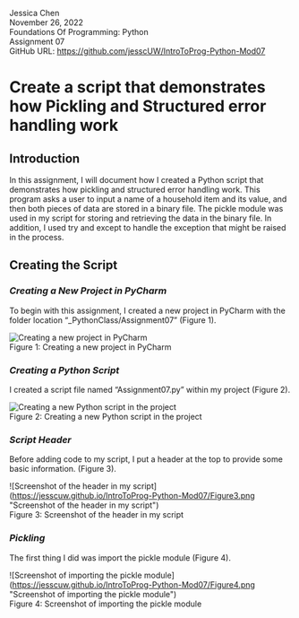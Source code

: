 Jessica Chen  
November 26, 2022  
Foundations Of Programming: Python   
Assignment 07  
GitHub URL: https://github.com/jesscUW/IntroToProg-Python-Mod07  
  
# **Create a script that demonstrates how Pickling and Structured error handling work**  
  
## **Introduction**  
In this assignment, I will document how I created a Python script that demonstrates how pickling and structured error handling work. This program asks a user to input a name of a household item and its value, and then both pieces of data are stored in a binary file. The pickle module was used in my script for storing and retrieving the data in the binary file. In addition, I used try and except to handle the exception that might be raised in the process.  
  
## **Creating the Script**  
### *Creating a New Project in PyCharm*  
To begin with this assignment, I created a new project in PyCharm with the folder location “_PythonClass/Assignment07” (Figure 1).
  
![Creating a new project in PyCharm](https://jesscuw.github.io/IntroToProg-Python-Mod07/Figure1.png "Creating a new project in PyCharm")  
Figure 1: Creating a new project in PyCharm  
  
### *Creating a Python Script*  
I created a script file named “Assignment07.py” within my project (Figure 2).  
  
![Creating a new Python script in the project](https://jesscuw.github.io/IntroToProg-Python-Mod07/Figure2.png "Creating a new Python script in the project")  
Figure 2: Creating a new Python script in the project  
  
### *Script Header*  
Before adding code to my script, I put a header at the top to provide some basic information. (Figure 3).  
  
![Screenshot of the header in my script] (https://jesscuw.github.io/IntroToProg-Python-Mod07/Figure3.png "Screenshot of the header in my script")  
Figure 3: Screenshot of the header in my script  
  
### *Pickling*  
The first thing I did was import the pickle module (Figure 4).  
  
![Screenshot of importing the pickle module] (https://jesscuw.github.io/IntroToProg-Python-Mod07/Figure4.png "Screenshot of importing the pickle module")  
Figure 4: Screenshot of importing the pickle module  
  
